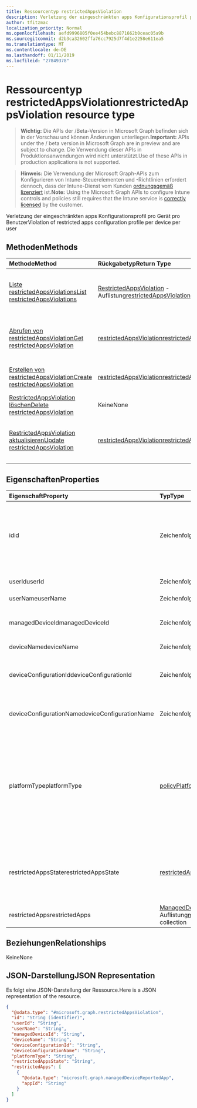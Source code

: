 ```yaml
---
title: Ressourcentyp restrictedAppsViolation
description: Verletzung der eingeschränkten apps Konfigurationsprofil pro Gerät pro Benutzer
author: tfitzmac
localization_priority: Normal
ms.openlocfilehash: aefd9996805f0ee454bebc8871662b0ceac05a9b
ms.sourcegitcommit: d2b3ca32602ffa76cc7925d7f4d1e2258e611ea5
ms.translationtype: MT
ms.contentlocale: de-DE
ms.lasthandoff: 01/11/2019
ms.locfileid: "27849378"
---
```

# <a name="restrictedappsviolation-resource-type"></a><span data-ttu-id="4999d-103">Ressourcentyp restrictedAppsViolation</span><span class="sxs-lookup"><span data-stu-id="4999d-103">restrictedAppsViolation resource type</span></span>

> <span data-ttu-id="4999d-104">**Wichtig:** Die APIs der /Beta-Version in Microsoft Graph befinden sich in der Vorschau und können Änderungen unterliegen.</span><span class="sxs-lookup"><span data-stu-id="4999d-104">**Important:** APIs under the / beta version in Microsoft Graph are in preview and are subject to change.</span></span> <span data-ttu-id="4999d-105">Die Verwendung dieser APIs in Produktionsanwendungen wird nicht unterstützt.</span><span class="sxs-lookup"><span data-stu-id="4999d-105">Use of these APIs in production applications is not supported.</span></span>

> <span data-ttu-id="4999d-106">**Hinweis:** Die Verwendung der Microsoft Graph-APIs zum Konfigurieren von Intune-Steuerelementen und -Richtlinien erfordert dennoch, dass der Intune-Dienst vom Kunden [ordnungsgemäß lizenziert](https://go.microsoft.com/fwlink/?linkid=839381) ist.</span><span class="sxs-lookup"><span data-stu-id="4999d-106">**Note:** Using the Microsoft Graph APIs to configure Intune controls and policies still requires that the Intune service is [correctly licensed](https://go.microsoft.com/fwlink/?linkid=839381) by the customer.</span></span>

<span data-ttu-id="4999d-107">Verletzung der eingeschränkten apps Konfigurationsprofil pro Gerät pro Benutzer</span><span class="sxs-lookup"><span data-stu-id="4999d-107">Violation of restricted apps configuration profile per device per user</span></span>
## <a name="methods"></a><span data-ttu-id="4999d-108">Methoden</span><span class="sxs-lookup"><span data-stu-id="4999d-108">Methods</span></span>
|<span data-ttu-id="4999d-109">Methode</span><span class="sxs-lookup"><span data-stu-id="4999d-109">Method</span></span>|<span data-ttu-id="4999d-110">Rückgabetyp</span><span class="sxs-lookup"><span data-stu-id="4999d-110">Return Type</span></span>|<span data-ttu-id="4999d-111">Beschreibung</span><span class="sxs-lookup"><span data-stu-id="4999d-111">Description</span></span>|
|:---|:---|:---|
|[<span data-ttu-id="4999d-112">Liste restrictedAppsViolations</span><span class="sxs-lookup"><span data-stu-id="4999d-112">List restrictedAppsViolations</span></span>](../api/intune-deviceconfig-restrictedappsviolation-list.md)|<span data-ttu-id="4999d-113">[RestrictedAppsViolation](../resources/intune-deviceconfig-restrictedappsviolation.md) -Auflistung</span><span class="sxs-lookup"><span data-stu-id="4999d-113">[restrictedAppsViolation](../resources/intune-deviceconfig-restrictedappsviolation.md) collection</span></span>|<span data-ttu-id="4999d-114">Listeneigenschaften und Beziehungen der [RestrictedAppsViolation](../resources/intune-deviceconfig-restrictedappsviolation.md) -Objekte.</span><span class="sxs-lookup"><span data-stu-id="4999d-114">List properties and relationships of the [restrictedAppsViolation](../resources/intune-deviceconfig-restrictedappsviolation.md) objects.</span></span>|
|[<span data-ttu-id="4999d-115">Abrufen von restrictedAppsViolation</span><span class="sxs-lookup"><span data-stu-id="4999d-115">Get restrictedAppsViolation</span></span>](../api/intune-deviceconfig-restrictedappsviolation-get.md)|[<span data-ttu-id="4999d-116">restrictedAppsViolation</span><span class="sxs-lookup"><span data-stu-id="4999d-116">restrictedAppsViolation</span></span>](../resources/intune-deviceconfig-restrictedappsviolation.md)|<span data-ttu-id="4999d-117">Lesen Sie Eigenschaften und Beziehungen des [RestrictedAppsViolation](../resources/intune-deviceconfig-restrictedappsviolation.md) -Objekts.</span><span class="sxs-lookup"><span data-stu-id="4999d-117">Read properties and relationships of the [restrictedAppsViolation](../resources/intune-deviceconfig-restrictedappsviolation.md) object.</span></span>|
|[<span data-ttu-id="4999d-118">Erstellen von restrictedAppsViolation</span><span class="sxs-lookup"><span data-stu-id="4999d-118">Create restrictedAppsViolation</span></span>](../api/intune-deviceconfig-restrictedappsviolation-create.md)|[<span data-ttu-id="4999d-119">restrictedAppsViolation</span><span class="sxs-lookup"><span data-stu-id="4999d-119">restrictedAppsViolation</span></span>](../resources/intune-deviceconfig-restrictedappsviolation.md)|<span data-ttu-id="4999d-120">Erstellen eines neuen [RestrictedAppsViolation](../resources/intune-deviceconfig-restrictedappsviolation.md) -Objekts.</span><span class="sxs-lookup"><span data-stu-id="4999d-120">Create a new [restrictedAppsViolation](../resources/intune-deviceconfig-restrictedappsviolation.md) object.</span></span>|
|[<span data-ttu-id="4999d-121">RestrictedAppsViolation löschen</span><span class="sxs-lookup"><span data-stu-id="4999d-121">Delete restrictedAppsViolation</span></span>](../api/intune-deviceconfig-restrictedappsviolation-delete.md)|<span data-ttu-id="4999d-122">Keine</span><span class="sxs-lookup"><span data-stu-id="4999d-122">None</span></span>|<span data-ttu-id="4999d-123">Löscht eine [RestrictedAppsViolation](../resources/intune-deviceconfig-restrictedappsviolation.md).</span><span class="sxs-lookup"><span data-stu-id="4999d-123">Deletes a [restrictedAppsViolation](../resources/intune-deviceconfig-restrictedappsviolation.md).</span></span>|
|[<span data-ttu-id="4999d-124">RestrictedAppsViolation aktualisieren</span><span class="sxs-lookup"><span data-stu-id="4999d-124">Update restrictedAppsViolation</span></span>](../api/intune-deviceconfig-restrictedappsviolation-update.md)|[<span data-ttu-id="4999d-125">restrictedAppsViolation</span><span class="sxs-lookup"><span data-stu-id="4999d-125">restrictedAppsViolation</span></span>](../resources/intune-deviceconfig-restrictedappsviolation.md)|<span data-ttu-id="4999d-126">Aktualisieren Sie die Eigenschaften eines [RestrictedAppsViolation](../resources/intune-deviceconfig-restrictedappsviolation.md) -Objekts.</span><span class="sxs-lookup"><span data-stu-id="4999d-126">Update the properties of a [restrictedAppsViolation](../resources/intune-deviceconfig-restrictedappsviolation.md) object.</span></span>|

## <a name="properties"></a><span data-ttu-id="4999d-127">Eigenschaften</span><span class="sxs-lookup"><span data-stu-id="4999d-127">Properties</span></span>
|<span data-ttu-id="4999d-128">Eigenschaft</span><span class="sxs-lookup"><span data-stu-id="4999d-128">Property</span></span>|<span data-ttu-id="4999d-129">Typ</span><span class="sxs-lookup"><span data-stu-id="4999d-129">Type</span></span>|<span data-ttu-id="4999d-130">Beschreibung</span><span class="sxs-lookup"><span data-stu-id="4999d-130">Description</span></span>|
|:---|:---|:---|
|<span data-ttu-id="4999d-131">id</span><span class="sxs-lookup"><span data-stu-id="4999d-131">id</span></span>|<span data-ttu-id="4999d-132">Zeichenfolge</span><span class="sxs-lookup"><span data-stu-id="4999d-132">String</span></span>|<span data-ttu-id="4999d-133">Eindeutiger Bezeichner für das Objekt.</span><span class="sxs-lookup"><span data-stu-id="4999d-133">Unique identifier for the object.</span></span> <span data-ttu-id="4999d-134">Besteht aus den AccountId, Geräte-ID, PolicyId und Benutzer-ID</span><span class="sxs-lookup"><span data-stu-id="4999d-134">Composed from accountId, deviceId, policyId and userId</span></span>|
|<span data-ttu-id="4999d-135">userId</span><span class="sxs-lookup"><span data-stu-id="4999d-135">userId</span></span>|<span data-ttu-id="4999d-136">Zeichenfolge</span><span class="sxs-lookup"><span data-stu-id="4999d-136">String</span></span>|<span data-ttu-id="4999d-137">Eindeutige Benutzer-ID muss Guid</span><span class="sxs-lookup"><span data-stu-id="4999d-137">User unique identifier, must be Guid</span></span>|
|<span data-ttu-id="4999d-138">userName</span><span class="sxs-lookup"><span data-stu-id="4999d-138">userName</span></span>|<span data-ttu-id="4999d-139">Zeichenfolge</span><span class="sxs-lookup"><span data-stu-id="4999d-139">String</span></span>|<span data-ttu-id="4999d-140">Benutzername</span><span class="sxs-lookup"><span data-stu-id="4999d-140">User name</span></span>|
|<span data-ttu-id="4999d-141">managedDeviceId</span><span class="sxs-lookup"><span data-stu-id="4999d-141">managedDeviceId</span></span>|<span data-ttu-id="4999d-142">Zeichenfolge</span><span class="sxs-lookup"><span data-stu-id="4999d-142">String</span></span>|<span data-ttu-id="4999d-143">Eindeutiger Bezeichner der verwalteten Gerät, muss die Guid</span><span class="sxs-lookup"><span data-stu-id="4999d-143">Managed device unique identifier, must be Guid</span></span>|
|<span data-ttu-id="4999d-144">deviceName</span><span class="sxs-lookup"><span data-stu-id="4999d-144">deviceName</span></span>|<span data-ttu-id="4999d-145">Zeichenfolge</span><span class="sxs-lookup"><span data-stu-id="4999d-145">String</span></span>|<span data-ttu-id="4999d-146">Gerätename</span><span class="sxs-lookup"><span data-stu-id="4999d-146">Device name</span></span>|
|<span data-ttu-id="4999d-147">deviceConfigurationId</span><span class="sxs-lookup"><span data-stu-id="4999d-147">deviceConfigurationId</span></span>|<span data-ttu-id="4999d-148">Zeichenfolge</span><span class="sxs-lookup"><span data-stu-id="4999d-148">String</span></span>|<span data-ttu-id="4999d-149">Gerät Konfiguration Profil Eindeutiger Bezeichner muss Guid</span><span class="sxs-lookup"><span data-stu-id="4999d-149">Device configuration profile unique identifier, must be Guid</span></span>|
|<span data-ttu-id="4999d-150">deviceConfigurationName</span><span class="sxs-lookup"><span data-stu-id="4999d-150">deviceConfigurationName</span></span>|<span data-ttu-id="4999d-151">Zeichenfolge</span><span class="sxs-lookup"><span data-stu-id="4999d-151">String</span></span>|<span data-ttu-id="4999d-152">Gerätename Konfiguration-Profil</span><span class="sxs-lookup"><span data-stu-id="4999d-152">Device configuration profile name</span></span>|
|<span data-ttu-id="4999d-153">platformType</span><span class="sxs-lookup"><span data-stu-id="4999d-153">platformType</span></span>|[<span data-ttu-id="4999d-154">policyPlatformType</span><span class="sxs-lookup"><span data-stu-id="4999d-154">policyPlatformType</span></span>](../resources/intune-deviceconfig-policyplatformtype.md)|<span data-ttu-id="4999d-155">Plattformtyp.</span><span class="sxs-lookup"><span data-stu-id="4999d-155">Platform type.</span></span> <span data-ttu-id="4999d-156">Mögliche Werte: `android`, `androidForWork`, `iOS`, `macOS`, `windowsPhone81`, `windows81AndLater`, `windows10AndLater`, `androidWorkProfile`, `all`.</span><span class="sxs-lookup"><span data-stu-id="4999d-156">Possible values are: `android`, `androidForWork`, `iOS`, `macOS`, `windowsPhone81`, `windows81AndLater`, `windows10AndLater`, `androidWorkProfile`, `all`.</span></span>|
|<span data-ttu-id="4999d-157">restrictedAppsState</span><span class="sxs-lookup"><span data-stu-id="4999d-157">restrictedAppsState</span></span>|[<span data-ttu-id="4999d-158">restrictedAppsState</span><span class="sxs-lookup"><span data-stu-id="4999d-158">restrictedAppsState</span></span>](../resources/intune-deviceconfig-restrictedappsstate.md)|<span data-ttu-id="4999d-159">Eingeschränkte apps Zustand.</span><span class="sxs-lookup"><span data-stu-id="4999d-159">Restricted apps state.</span></span> <span data-ttu-id="4999d-160">Mögliche Werte sind: `prohibitedApps` und `notApprovedApps`.</span><span class="sxs-lookup"><span data-stu-id="4999d-160">Possible values are: `prohibitedApps`, `notApprovedApps`.</span></span>|
|<span data-ttu-id="4999d-161">restrictedApps</span><span class="sxs-lookup"><span data-stu-id="4999d-161">restrictedApps</span></span>|<span data-ttu-id="4999d-162">[ManagedDeviceReportedApp](../resources/intune-deviceconfig-manageddevicereportedapp.md) -Auflistung</span><span class="sxs-lookup"><span data-stu-id="4999d-162">[managedDeviceReportedApp](../resources/intune-deviceconfig-manageddevicereportedapp.md) collection</span></span>|<span data-ttu-id="4999d-163">Liste der verletzte eingeschränkte apps</span><span class="sxs-lookup"><span data-stu-id="4999d-163">List of violated restricted apps</span></span>|

## <a name="relationships"></a><span data-ttu-id="4999d-164">Beziehungen</span><span class="sxs-lookup"><span data-stu-id="4999d-164">Relationships</span></span>
<span data-ttu-id="4999d-165">Keine</span><span class="sxs-lookup"><span data-stu-id="4999d-165">None</span></span>
## <a name="json-representation"></a><span data-ttu-id="4999d-166">JSON-Darstellung</span><span class="sxs-lookup"><span data-stu-id="4999d-166">JSON Representation</span></span>
<span data-ttu-id="4999d-167">Es folgt eine JSON-Darstellung der Ressource.</span><span class="sxs-lookup"><span data-stu-id="4999d-167">Here is a JSON representation of the resource.</span></span>
<!-- {
  "blockType": "resource",
  "keyProperty": "id",
  "@odata.type": "microsoft.graph.restrictedAppsViolation"
}
-->
``` json
{
  "@odata.type": "#microsoft.graph.restrictedAppsViolation",
  "id": "String (identifier)",
  "userId": "String",
  "userName": "String",
  "managedDeviceId": "String",
  "deviceName": "String",
  "deviceConfigurationId": "String",
  "deviceConfigurationName": "String",
  "platformType": "String",
  "restrictedAppsState": "String",
  "restrictedApps": [
    {
      "@odata.type": "microsoft.graph.managedDeviceReportedApp",
      "appId": "String"
    }
  ]
}
```





